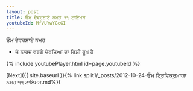 ```yaml
---
layout: post
title: ਓਮ ਦੇਵਰਸ਼ਾਏ ਨਮਹ ੧੧ ਟਾਇਮਸ
youtubeId: MfVUYwYGcGI
---
```

 
 
 ਓਮ ਦੇਵਰਸ਼ਾਏ ਨਮਹ  
 
 -  ਜੋ ਨਾਰਦ ਵਰਗੇ ਦੇਵਤਿਆਂ ਦਾ ਰਿਸ਼ੀ ਰੂਪ ਹੈ 
 
  
 
  
 
 
 
 
 
 


{% include youtubePlayer.html id=page.youtubeId %}
 
[Next]({{ site.baseurl }}{% link  split1/_posts/2012-10-24-ਓਮ ਟ੍ਰਿਵਿਕ੍ਰਮਾਯਾ ਨਮਹ ੧੧ ਟਾਇਮਸ.md%})
 
